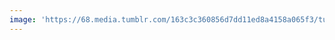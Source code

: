 ```yaml
---
image: 'https://68.media.tumblr.com/163c3c360856d7dd11ed8a4158a065f3/tumblr_ndn3rpExUP1tbdx3so1_1280.jpg'
---
```

